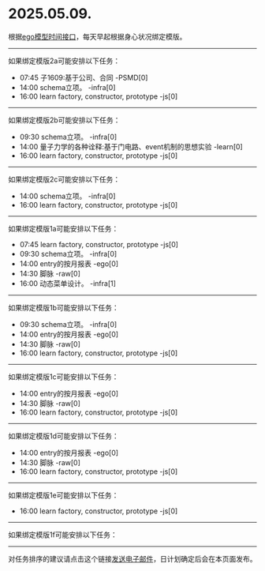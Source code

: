 # 2025.05.09.

根据[ego模型时间接口](https://gitee.com/hyg/blog/blob/master/timeflow.md)，每天早起根据身心状况绑定模版。

---
如果绑定模版2a可能安排以下任务：

- 07:45	子1609:基于公司、合同 -PSMD[0]
- 14:00	schema立项。 -infra[0]
- 16:00	learn factory, constructor, prototype -js[0]

---
如果绑定模版2b可能安排以下任务：

- 09:30	schema立项。 -infra[0]
- 14:00	量子力学的各种诠释:基于门电路、event机制的思想实验 -learn[0]
- 16:00	learn factory, constructor, prototype -js[0]

---
如果绑定模版2c可能安排以下任务：

- 14:00	schema立项。 -infra[0]
- 16:00	learn factory, constructor, prototype -js[0]

---
如果绑定模版1a可能安排以下任务：

- 07:45	learn factory, constructor, prototype -js[0]
- 09:30	schema立项。 -infra[0]
- 14:00	entry的按月报表 -ego[0]
- 14:30	脚脉 -raw[0]
- 16:00	动态菜单设计。 -infra[1]

---
如果绑定模版1b可能安排以下任务：

- 09:30	schema立项。 -infra[0]
- 14:00	entry的按月报表 -ego[0]
- 14:30	脚脉 -raw[0]
- 16:00	learn factory, constructor, prototype -js[0]

---
如果绑定模版1c可能安排以下任务：

- 14:00	entry的按月报表 -ego[0]
- 14:30	脚脉 -raw[0]
- 16:00	learn factory, constructor, prototype -js[0]

---
如果绑定模版1d可能安排以下任务：

- 14:00	entry的按月报表 -ego[0]
- 14:30	脚脉 -raw[0]
- 16:00	learn factory, constructor, prototype -js[0]

---
如果绑定模版1e可能安排以下任务：

- 16:00	learn factory, constructor, prototype -js[0]

---
如果绑定模版1f可能安排以下任务：


---
对任务排序的建议请点击这个链接<a href="mailto:huangyg@mars22.com?subject=关于2025.05.09.任务排序的建议&body=date: 2025.05.09.%0D%0Afile: ../../blog/release/time/d.20250509.md%0D%0A---请勿修改邮件主题及以上内容---%0D%0A">发送电子邮件</a>，日计划确定后会在本页面发布。
